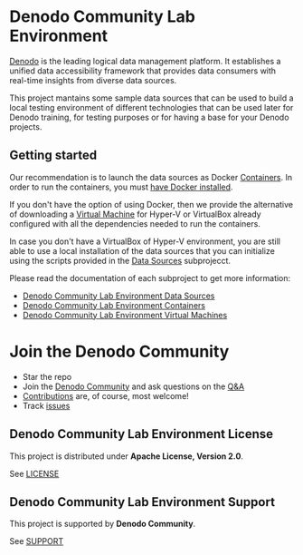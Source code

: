 <!--
title: 'Denodo Community Lab Environment'
description: 'This project maintains some sample data sources that can be used to build a local testing environment of different technologies that can be used later for Denodo training, for testing purposes or for having a base for your Denodo projects.
layout: Doc
authorLink: ''
authorName: 'Denodo Community'
authorAvatar: ''
collaborators: Victoria Margret, Ajay Kumar, Sarath Chandran
-->

# Denodo Community Lab Environment

[Denodo](https://community.denodo.com/express/download) is the leading logical data management platform. It establishes a unified data accessibility framework that provides data consumers with real-time insights from diverse data sources.

This project mantains some sample data sources that can be used to build a local testing environment of different technologies that can be used later for Denodo training, for testing purposes or for having a base for your Denodo projects.

## Getting started

Our recommendation is to launch the data sources as Docker [Containers](./lab-environment-containers/). In order to run the containers, you must [have Docker installed](https://www.docker.com/community-edition#/download).

If you don't have the option of using Docker, then we provide the alternative of downloading a [Virtual Machine](./lab-environment-vm/) for Hyper-V or VirtualBox already configured with all the dependencies needed to run the containers.

In case you don't have a VirtualBox of Hyper-V environment, you are still able to use a local installation of the data sources that you can initialize using the scripts provided in the [Data Sources](./lab-environment-sources/) subprojecct.

Please read the documentation of each subproject to get more information: 

* [Denodo Community Lab Environment Data Sources](./lab-environment-sources/README)
* [Denodo Community Lab Environment Containers](./lab-environment-containers/README)
* [Denodo Community Lab Environment Virtual Machines](./lab-environment-vm/README)

# Join the Denodo Community

- Star the repo
- Join the [Denodo Community](https://community.denodo.com/) and ask questions on the [Q&A](https://community.denodo.com/answers) 
- [Contributions](https://github.com/denodo/denodocommunity-lab-environment/contribute) are, of course, most welcome! 
- Track [issues](https://github.com/denodo/denodocommunity-lab-environment/issues/new/choose) 

## Denodo Community Lab Environment License

This project is distributed under **Apache License, Version 2.0**. 

See [LICENSE](LICENSE)

## Denodo Community Lab Environment Support

This project is supported by **Denodo Community**. 

See [SUPPORT](SUPPORT.md)

